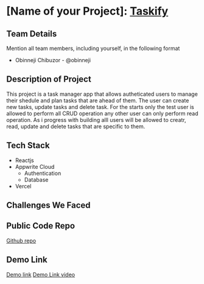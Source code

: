 # [Name of your Project]: [Taskify](taskify-webapp.vercel.app)

## Team Details


Mention all team members, including yourself, in the following format

- Obinneji Chibuzor - @obinneji


## Description of Project

This project is a task manager app that allows autheticated users to  manage their shedule and plan tasks that are ahead of them. The user can  create new tasks, update tasks and delete task. For the starts only the test user is allowed to perform all CRUD operation any other user can only perform read operation. As i progress with building alll users will be allowed to  creatr, read, update and delete tasks that are specific to them.

## Tech Stack


- Reactjs
- Appwrite Cloud
    - Authentication
    - Database
- Vercel



## Challenges We Faced

<!--- Mentions what challenges you faced in the development process and how you overcame those -->

## Public Code Repo
[Github repo](https://github.com/obinneji/taskify-app/)
<!--- Add a link to a public code repo in this section -->

## Demo Link
[Demo link](taskify-webapp.vercel.app)
[Demo Link video]()

<!--- Add a link to the demo recording of your project in this section -->